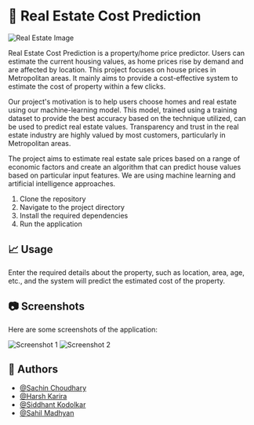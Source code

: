 
# :house_with_garden: Real Estate Cost Prediction

![Real Estate Image](https://example.com/path-to-your-image.jpg)

Real Estate Cost Prediction is a property/home price predictor. Users can estimate the current housing values, as home prices rise by demand and are affected by location. This project focuses on house prices in Metropolitan areas. It mainly aims to provide a cost-effective system to estimate the cost of property within a few clicks.

Our project's motivation is to help users choose homes and real estate using our machine-learning model. This model, trained using a training dataset to provide the best accuracy based on the technique utilized, can be used to predict real estate values. Transparency and trust in the real estate industry are highly valued by most customers, particularly in Metropolitan areas.

The project aims to estimate real estate sale prices based on a range of economic factors and create an algorithm that can predict house values based on particular input features. We are using machine learning and artificial intelligence approaches.

1. Clone the repository
2. Navigate to the project directory
3. Install the required dependencies
4. Run the application

## :chart_with_upwards_trend: Usage

Enter the required details about the property, such as location, area, age, etc., and the system will predict the estimated cost of the property.

## :camera: Screenshots

Here are some screenshots of the application:

![Screenshot 1](https://example.com/path-to-your-screenshot1.jpg)
![Screenshot 2](https://example.com/path-to-your-screenshot2.jpg)

## :busts_in_silhouette: Authors

- [@Sachin Choudhary](https://github.com/Sach-123)
- [@Harsh Karira](https://github.com/Harshkarira)
- [@Siddhant Kodolkar](https://github.com/SiddhantKodolkar)
- [@Sahil Madhyan](https://github.com/Sahil-Madhyan)
